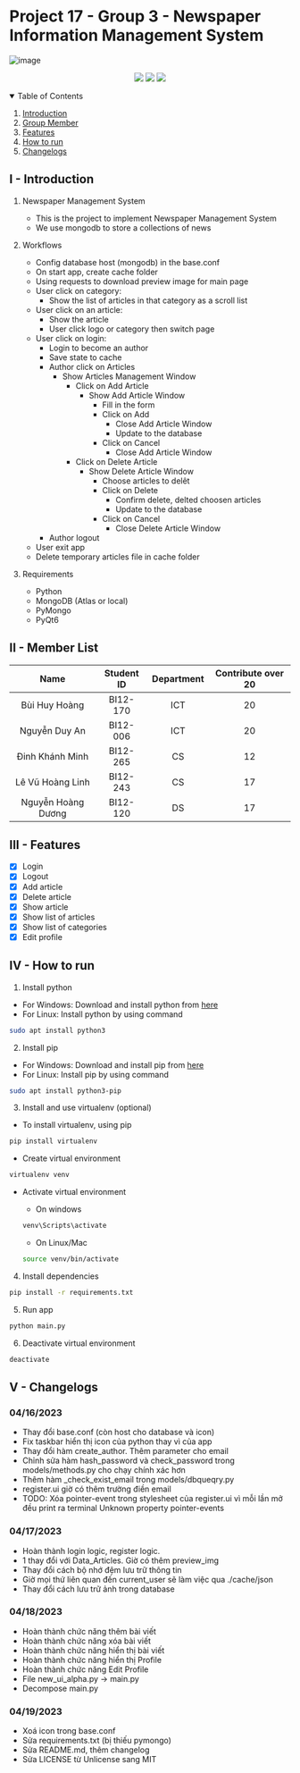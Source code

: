 # Project 17 - Group 3 - Newspaper Information Management System


![image](https://i.pinimg.com/736x/d3/ce/4e/d3ce4e9df5f6d02e51b4e6f25c021720--icon-design-newspaper.jpg)

<p align="center">
<img src="https://img.shields.io/github/repo-size/bhhoang/newspaper-project.svg?style=flat-square&label=project-size">
<img src="https://img.shields.io/github/commit-activity/m/bhhoang/newspaper-project.svg?label=commit&style=flat-square">
<img src="https://img.shields.io/github/license/bhhoang/newspaper-project">
</p>

<!--TABLE OF CONTENTS -->
<details open="open">
    <summary>Table of Contents</summary>
        <ol>
            <li><a href="#i---introduction">Introduction</a></li>
            <li><a href="#ii---member-list">Group Member</a></li>
            <li><a href="#iii---features">Features</a></li>
            <li><a href="#iv---how-to-run">How to run</a></li>
            <li><a href="#v---changelogs">Changelogs</a></li>
        </ol>
</details>

## I - Introduction

1. Newspaper Management System
    - This is the project to implement Newspaper Management System
    - We use mongodb to store a collections of news
2. Workflows
    - Config database host (mongodb) in the base.conf
    - On start app, create cache folder
    - Using requests to download preview image for main page
    - User click on category:
        - Show the list of articles in that category as a scroll list
    - User click on an article:
        - Show the article
        - User click logo or category then switch page
    - User click on login:
        - Login to become an author
        - Save state to cache
        - Author click on Articles
            - Show Articles Management Window
                - Click on Add Article
                    - Show Add Article Window
                        - Fill in the form
                        - Click on Add
                            - Close Add Article Window
                            - Update to the database
                        - Click on Cancel
                            - Close Add Article Window
                - Click on Delete Article
                    - Show Delete Article Window
                        - Choose articles to delêt
                        - Click on Delete
                            - Confirm delete, delted choosen articles
                            - Update to the database
                        - Click on Cancel
                            - Close Delete Article Window
        - Author logout
    - User exit app
    - Delete temporary articles file in cache folder

3. Requirements
    - Python
    - MongoDB (Atlas or local)
    - PyMongo 
    - PyQt6 

## II - Member List
|Name|Student ID|Department|Contribute over 20|
|:-:|:-:|:-:|:-:|
|Bùi Huy Hoàng|BI12-170|ICT|20|
|Nguyễn Duy An|BI12-006|ICT|20|
|Đinh Khánh Minh|BI12-265|CS|12|
|Lê Vũ Hoàng Linh|BI12-243|CS|17|
|Nguyễn Hoàng Dương|BI12-120|DS|17|

## III - Features
- [x] Login
- [x] Logout
- [x] Add article
- [x] Delete article
- [x] Show article
- [x] Show list of articles
- [x] Show list of categories
- [x] Edit profile

## IV - How to run
1. Install python
- For Windows: Download and install python from [here](https://www.python.org/downloads/)
- For Linux: Install python by using command
```bash
sudo apt install python3
```
2. Install pip
- For Windows: Download and install pip from [here](https://pip.pypa.io/en/stable/installing/)
- For Linux: Install pip by using command
```bash
sudo apt install python3-pip
```

3. Install and use virtualenv (optional)
- To install virtualenv, using pip
```bash
pip install virtualenv
```
- Create virtual environment
```bash
virtualenv venv
```
- Activate virtual environment
    - On windows
    ```bash
    venv\Scripts\activate
    ```
    - On Linux/Mac

    ```bash
    source venv/bin/activate
    ```
4. Install dependencies
```bash
pip install -r requirements.txt
```
5. Run app
```bash
python main.py
```
6. Deactivate virtual environment
```bash
deactivate
```

## V - Changelogs

### 04/16/2023 
- Thay đổi base.conf (còn host cho database và icon)
- Fix taskbar hiển thị icon của python thay vì của app
- Thay đổi hàm create_author. Thêm parameter cho email
- Chỉnh sửa hàm hash_password và check_password trong models/methods.py cho chạy chính xác hơn
- Thêm hàm _check_exist_email trong models/dbqueqry.py
- register.ui giờ có thêm trường điền email
- TODO: Xóa pointer-event trong stylesheet của register.ui vì mỗi lần mở đều print ra terminal Unknown property pointer-events    

### 04/17/2023
- Hoàn thành login logic, register logic.
- 1 thay đổi với Data_Articles. Giờ có thêm preview_img
- Thay đổi cách bộ nhớ đệm lưu trữ thông tin
- Giờ mọi thứ liên quan đến current_user sẽ làm việc qua ./cache/json
- Thay đổi cách lưu trữ ảnh trong database

### 04/18/2023
- Hoàn thành chức năng thêm bài viết
- Hoàn thành chức năng xóa bài viết
- Hoàn thành chức năng hiển thị bài viết
- Hoàn thành chức năng hiển thị Profile
- Hoàn thành chức năng Edit Profile
- File new_ui_alpha.py -> main.py
- Decompose main.py

### 04/19/2023
- Xoá icon trong base.conf
- Sửa requirements.txt (bị thiếu pymongo)
- Sửa README.md, thêm changelog
- Sửa LICENSE từ Unlicense sang MIT